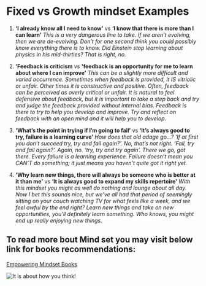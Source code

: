 # Fixed vs Growth mindset Examples

1. **‘I already know all I need to know’** vs **‘I know that there is more than I can learn’** 
*This is a very dangerous line to take. If we aren’t evolving, then we are de-evolving. Don’t for one second think you could possibly know everything there is to know. Did Einstein stop learning about physics in his mid-thirties? That is right, no.*

2. **‘Feedback is criticism** vs **'feedback is an opportunity for me to learn about where I can improve’**
*This can be a slightly more difficult and varied occurrence. Sometimes when feedback is provided, it IS vitriolic or unfair. Other times it is constructive and positive. Often, feedback can be perceived as overly critical or unfair. It is natural to feel defensive about feedback, but it is important to take a step back and try and judge the feedback provided without internal bias. Feedback is there to try to help you develop and improve. Try and reflect on feedback with an open mind and it will help you to develop.* 

3. **‘What’s the point in trying if I’m going to fail’** vs **‘It’s always good to try, failure is a learning curve’**
*How does that old adage go…? ‘If at first you don’t succeed try, try and fail again?’. No, that’s not right. ‘Fail, try and fail again?’. Again, no. ‘try, try and try again’. There we go, got there. Every failure is a learning experience. Failure doesn’t mean you CAN’T do something; it just means you haven’t quite got it right yet.*

4. **‘Why learn new things, there will always be someone who is better at it than me’** vs **‘It is always good to expand my skills repertoire’**
*With this mindset you might as well do nothing and lounge about all day. Now I bet this sounds nice, but we’ve all had that period of seemingly sitting on your couch watching TV for what feels like a week, and we feel awful by the end right? Learn new things and take on new opportunities, you’ll definitely learn something. Who knows, you might end up really enjoying new things.*


## To read more bout Mind set you may visit below link for books recommendations:
[Empowering Mindset Books](https://www.lifehack.org/articles/productivity/8-business-books-that-will-totally-change-your-mindset.html)


![It is about how you think!](https://www.techtello.com/wp-content/uploads/2020/06/fixed-mindset-vs-growth-mindset-difference.png?x54983)